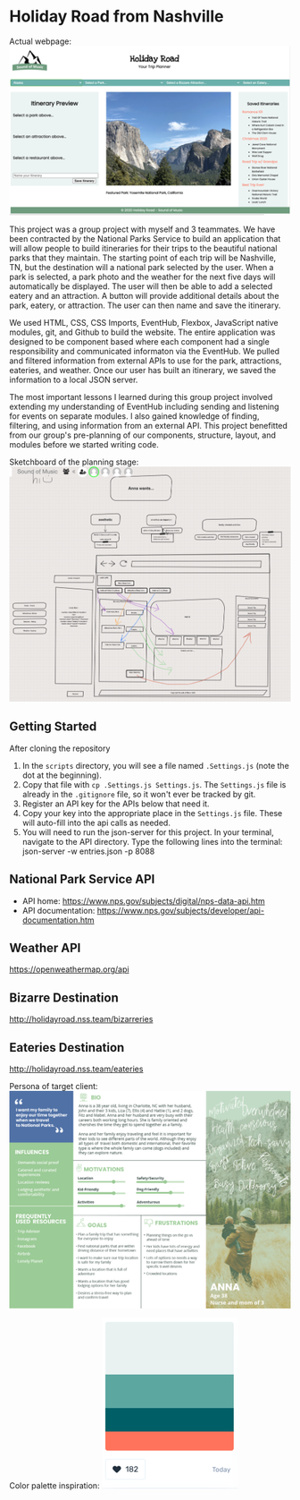# Holiday Road from Nashville

Actual webpage:
![Holiday Road Webpage](./READMEimages/HolidayRoadWebpage.png)

This project was a group project with myself and 3 teammates. We have been contracted by the National Parks Service to build an application that will allow people to build itineraries for their trips to the beautiful national parks that they maintain. The starting point of each trip will be Nashville, TN, but the destination will a national park selected by the user. When a park is selected, a park photo and the weather for the next five days will automatically be displayed. The user will then be able to add a selected eatery and an attraction. A button will provide additional details about the park, eatery, or attraction. The user can then name and save the itinerary.

We used HTML, CSS, CSS Imports, EventHub, Flexbox, JavaScript native modules, git, and Github to build the website. The entire application was designed to be component based where each component had a single responsibility and communicated informaton via the EventHub. We pulled and filtered information from external APIs to use for the park, attractions, eateries, and weather. Once our user has built an itinerary, we saved the information to a local JSON server.

The most important lessons I learned during this group project involved extending my understanding of EventHub including sending and listening for events on separate modules. I also gained knowledge of finding, filtering, and using information from an external API. This project benefitted from our group's pre-planning of our components, structure, layout, and modules before we started writing code. 

Sketchboard of the planning stage:
![sketchboard](./READMEimages/Holiday-Road-Sketchboard.png)

## Getting Started
After cloning the repository
1. In the `scripts` directory, you will see a file named `.Settings.js` (note the dot at the beginning).
2. Copy that file with `cp .Settings.js Settings.js`. The `Settings.js` file is already in the `.gitignore` file, so it won't ever be tracked by git.
3. Register an API key for the APIs below that need it.
4. Copy your key into the appropriate place in the `Settings.js` file. These will auto-fill into the api calls
as needed.
5. You will need to run the json-server for this project. In your terminal, navigate to the API directory. 
Type the following lines into the terminal: json-server -w entries.json -p 8088


## National Park Service API

* API home: https://www.nps.gov/subjects/digital/nps-data-api.htm
* API documentation: https://www.nps.gov/subjects/developer/api-documentation.htm

## Weather API

https://openweathermap.org/api

## Bizarre Destination

http://holidayroad.nss.team/bizarreries

## Eateries Destination

http://holidayroad.nss.team/eateries



Persona of target client:
![Persona of Anna](./READMEimages/Persona-Anna.png)

Color palette inspiration:
![Color Palette](./READMEimages/ColorPaletteInspiration.png)
